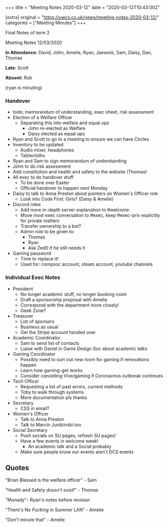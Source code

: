 +++
title = "Meeting Notes 2020-03-12"
date = "2020-03-12T10:43:00Z"

[extra]
original = "https://uwcs.co.uk/news/meeting-notes-2020-03-12/"    
categories = ["Meeting Minutes"]
+++

<p>Final Notes of term 2</p>

<!-- more -->

Meeting Notes 12/03/2020

**In Attendance:** David, John, Amelie, Ryan, Jaeseok, Sam, Daisy, Dan, Thomas

**Late:** Scott

**Absent:** Rob

(ryan is minuting)

### Handover

  - todo; memorandum of understanding, exec sheet, risk assessment
  - Election of a Welfare Officer
      - Separating this into welfare and equal ops
          - John re-elected as Welfare
          - Daisy elected as equal ops
  - Ryan and Scott to go to a meeting to ensure we can have Circles
  - Inventory to be updated
      - Audio mixer, headphones
      - Tablecloths
  - Ryan and Sam to sign memorandum of understanding
  - John to do risk assessment
  - Add constitution and health and safety to the website (Thomas)
  - All exec to do handover stuff
      - To be done over Easter
      - Official handover to happen next Monday
  - Daisy to talk to Anna Preston about pointers on Women's Officer role
      - Look into Code First: Girls? (Daisy & Amelie)
  - Discord roles
      - Add more in-depth server explanation to \#welcome
      - Move most exec conversation to \#exec, keep \#exec-priv explicitly for private matters
      - Transfer ownership to a bot?
      - Admin role to be given to:
          - Thomas
          - Ryan
          - Ask Zed0 if he still needs it
  - Gaming password
      - Time to replace it\!
      - Used for: compsoc account, steam account, youtube channels

### Individual Exec Notes

  - President
      - No longer academic stuff, no longer booking room
      - Draft a sponsorship proposal with Amelie
      - Correspond with the department more closely\!
      - Geek Zone?
  - Treasurer
      - List of sponsors
      - Business as usual
      - Get the Stripe account handed over
  - Academic Coordinator
      - Sam to send list of contacts
      - Liaise with Daniel in Game Design Soc about academic talks
  - Gaming Coordinator
      - Possibly need to sort out new room for gaming if renovations happen
      - Learn how gaming-get works
      - Consider cancelling Vive/gaming if Coronavirus outbreak continues
  - Tech Officer
      - Requesting a list of past errors, current methods
      - Toby to walk through systems
      - More documentation pls thanks
  - Secretary
      - CSS in email?
  - Women's Officer
      - Talk to Anna Preston
      - Talk to Marcin Jurdzinski too
  - Social Secretary
      - Push socials on SU pages, refresh SU pages\!
      - Have a few events in welcome week\!
          - An academic talk and a Social probably
      - Make sure people know our events aren't DCS events

## Quotes

"Brian Blessed is the welfare officer" - Sam

"Health and Safety *doesn't exist*\!" - Thomas

"Monady"- Ryan's notes before revision

"There's No *Fucking* in Summer LAN" - Amelie

"Don't minute that" - Amelie

